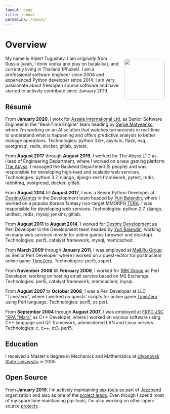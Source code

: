 ```yaml
---
layout: page
title: /about
permalink: /about/
---
```


# Overview

<a href="https://0.gravatar.com/avatar/623f25d2d07aa766aa54bcf1216e9c09?s=256" target="_blank"><img style="float: right; margin: 10px 0 10px 10px; border-radius: 5px; width: 128px; height: 128px; filter: grayscale(90%);" src="//0.gravatar.com/avatar/623f25d2d07aa766aa54bcf1216e9c09?s=256"></a>
My name is Albert Tugushev. I am originally from Russia (yeah, I drink vodka and play on balalaika), and currently living in Thailand (Phuket). I am a professional software engineer since 2004 and experienced Python developer since 2014. I am very passionate about free/open source software and have started to actively contribute since January 2019.

## Résumé

From **January 2020**, I work for [Assaia International Ltd.](https://assaia.com) as Senior Software Engineer in the "Real-Time Engine" team heading by [Serge Matveenko](https://gihub.com/lig), where I'm working on an AI solution that watches turnarounds in real-time to understand what is happening and offers predictive analysis to better manage operations. Technologies: python 3.6+, asyncio, flask, nsq, postgresql, redis, docker, gitlab, pytest.

From **August 2017** through **August 2019**, I worked for The Abyss LTD as Head of Engineering Department, where I worked on a new gaming platform [The Abyss](https://theabyss.com). I managed the Backend Department (5 people) and was responsible for developing high-load and scalable web services. Technologies: python 3.7, django, django-rest-framework, pytest, redis, rabbitmq, postgresql, docker, gitlab.

From **August 2014** till **August 2017**, I was a Senior Python Developer at [Destiny.Games](https://destiny.games) in the Development team headed by [Yuri Balandin](https://github.com/geraxe), where I worked on a popular Korean fantasy non-target MMORPG [TERA](https://en.wikipedia.org/wiki/TERA_(video_game)). I was responsible for developing web services. Technologies: python 2.7, django, unittest, redis, mysql, jenkins, gitlab.

From **August 2011** to **August 2014**, I worked for [Destiny Development](https://destiny.games) as Perl Developer in the Development team headed by [Yuri Balandin](https://github.com/geraxe), working on many web services mostly for online games (browser and desktop). Technologies: perl5, catalyst framework, mysql, memcached.

From **March 2009** through **January 2011**, I was employed at [Mail.Ru Group](https://my.com) as Senior Perl Developer, where I worked on a quest-editor for postnuclear online game [TimeZero](https://timezero.ru). Technologies: perl5, xsperl.

From **November 2008** till **February 2009**, I worked for [RBK Group](http://rbcholding.com) as Perl Developer, working on hosting email service based on MS Exchange. Technologies: perl5, catalyst framework, memcached, mysql.

From **August 2007** to **October 2008**, I was a Perl Developer at LLC "TimeZero", where I worked on quests' scripts for online game [TimeZero](https://timezero.ru) using Perl language. Technologies: perl5, xs perl.

From **September 2004** through **August 2007**, I was employed at [FRPC JSC "RPA "Mars"](http://www.npomars.com/en/) as C++ Developer, where I worked on various software using C++ language and QT framework, administered LAN and Linux servers. Technologies: c, c++, qt3, perl5.

## Education

I received a Master's degree in Mechanics and Mathematics at [Ulyanovsk State University](http://english.ulsu.ru) in 2005.

## Open Source

From **January 2019**, I'm actively maintaining [pip-tools](https://github.com/jazzband/pip-tools) as part of [Jazzband](https://jazzband.co/) organization and also as one of the [project leads](https://jazzband.co/projects/pip-tools). Even though I spend most of my spare time maintaining pip-tools, I'm also working on other open-source [projects](/projects/).
